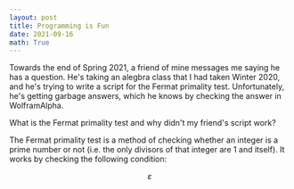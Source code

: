 ```yaml
---
layout: post
title: Programming is Fun
date: 2021-09-16
math: True
---
```


Towards the end of Spring 2021, a friend of mine messages me saying he has a question. He's taking an alegbra class that I had taken Winter 2020, and he's trying to write a script for the Fermat primality test. Unfortunately, he's getting garbage answers, which he knows by checking the answer in WolframAlpha.

What is the Fermat primality test and why didn't my friend's script work?

The Fermat primality test is a method of checking whether an integer is a prime number or not (i.e. the only divisors of that integer are 1 and itself). It works by checking the following condition:

$$\varepsilon$$